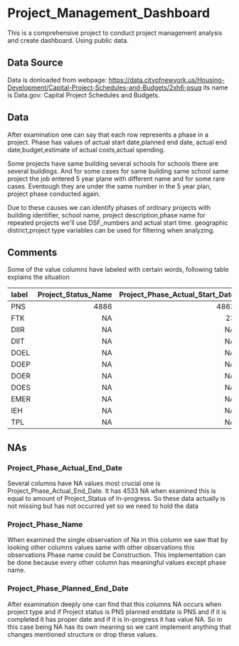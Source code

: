 # Project_Management_Dashboard
This is a comprehensive project to conduct project management analysis and create dashboard. Using public data.

## Data Source 
Data is donloaded from webpage:
https://data.cityofnewyork.us/Housing-Development/Capital-Project-Schedules-and-Budgets/2xh6-psuq
its name is 
Data.gov: Capital Project Schedules and Budgets.

## Data

After examination one can say that each row represents a phase in a project. Phase has values of actual start date,planned end date, actual end date,budget,estimate of actual costs,actual spending.

Some projects have same building several schools for schools there are several buildings. And for some cases for same building same school same project the job entered 5 year plane with different name and for some rare cases. Eventough they are under the same number in the 5 year plan, project phase conducted again.

Due to these causes we can identify phases of ordinary projects with building identifier, school name, project description,phase name for repeated projects we'll use DSF_numbers and actual start time. geographic district,project type variables can be used for filtering when analyzing.


## Comments
Some of the value columns have labeled with certain words, following table explains the situation

|label | Project_Status_Name| Project_Phase_Actual_Start_Date| Project_Phase_Planned_End_Date| Project_Phase_Actual_End_Date| Project_Budget_Amount|
|:-----|-------------------:|-------------------------------:|------------------------------:|-----------------------------:|---------------------:|
|PNS   |                4886|                            4863|                           4863|                          4863|                    NA|
|FTK   |                  NA|                              23|                            353|                            23|                   353|
|DIIR  |                  NA|                              NA|                            350|                            NA|                  1058|
|DIIT  |                  NA|                              NA|                             53|                            NA|                    53|
|DOEL  |                  NA|                              NA|                             21|                            NA|                    21|
|DOEP  |                  NA|                              NA|                              5|                            NA|                     5|
|DOER  |                  NA|                              NA|                            661|                            NA|                  1860|
|DOES  |                  NA|                              NA|                           1051|                            NA|                  1051|
|EMER  |                  NA|                              NA|                            119|                            NA|                   119|
|IEH   |                  NA|                              NA|                            694|                            NA|                   694|
|TPL   |                  NA|                              NA|                              9|                            NA|                    12|

## NAs

### Project_Phase_Actual_End_Date

Several columns have NA values most crucial one is Project_Phase_Actual_End_Date.
It has 4533 NA when examined this is equal to amount of Project_Status of In-progress.
So these data actually is not missing but has not occurred yet so we need to hold the data 


### Project_Phase_Name

When examined the single observation of Na in this column we saw that by looking other columns values same with other observations this observations Phase name could be Construction.
This implementation can be done because every other column has meaningful values except phase name.

### Project_Phase_Planned_End_Date

After examination deeply one can find that this columns NA occurs when project type and if Project status is PNS planned enddate is PNS and if it is completed it has proper date and if it is In-progress it has value NA. So in this case being NA has its own meaning so we cant implement anything that changes mentioned structure or drop these values.






